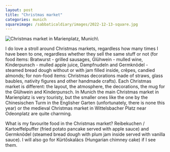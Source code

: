 ```yaml
---
layout: post
title: "Christmas market"
categories: munich
squareimage: /sabbaticaldiary/images/2022-12-13-square.jpg
---
```

<img src="/sabbaticaldiary/images/2022-12-13.jpg" alt="Christmas market in Marienplatz, Munich" class="center">\

I do love a stroll around Christmas markets, regardless how many times I have been to one, regardless whether they sell the same stuff or not (for food items: Bratwurst - grilled sausages, Glühwein - mulled wine, Kinderpunsch - mulled apple juice, Dampfnudeln and Germknödel - steamed bread dough without or with jam filled inside, crêpes, candied almonds; for non-food items: Christmas decorations made of straws, glass baubles, nativity figures and other handmade crafts). Each Christmas market is different: the layout, the atmosphere, the decorations, the mug for the Glühwein and Kinderpunsch. In Munich the main Christmas market in Marienplatz is very touristy, but the smaller ones like the one by the Chinesischen Turm in the Englisher Garten (unfortunately, there is none this year) or the medieval Christmas market in Wittelsbacher Platz near Odeonplatz are quite charming.

What is my favourite food in the Christmas market? Reibekuchen / Kartoeffelpuffer (fried potato pancake served with apple sauce) and Germknödel (steamed bread dough with plum jam inside served with vanilla sauce). I will also go for Kürtőskalács (Hungarian chimney cake) if I see them.